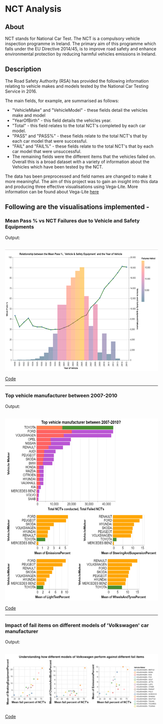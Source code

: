 # NCT Analysis

## About

NCT stands for National Car Test. The NCT is a compulsory vehicle inspection programme in Ireland. The primary aim of this programme which falls under the EU Directive 2014/45, is to improve road safety and enhance environmental protection by reducing harmful vehicles emissions in Ireland.

## Description

The Road Safety Authority (RSA) has provided the following information relating to vehicle makes and models tested by the National Car Testing Service in 2016. 

The main fields, for example, are summarised as follows:
- "VehicleMake" and "VehicleModel" - these fields detail the vehicles make and model
- "YearOfBirth" - this field details the vehicles year.
- "Total" - this field relates to the total NCT's completed by each car model.
- "PASS" and "PASS%" - these fields relate to the total NCT's that by each car model that were successful.
- "FAIL" and "FAIL%" - these fields relate to the total NCT's that by each car model that were unsuccessful.
- The remaining fields were the different items that the vehicles failed on.
Overall this is a broad dataset with a variety of information about the Vehicles which have been tested by the NCT.

The data has been preprocessed and field names are changed to make it more meaningful.
The aim of this project was to gain an insight into this data and producing three effective visualisations using Vega-Lite. More information can be found about Vega-Lite [here](https://vega.github.io/vega-lite/)

## Following are the visualisations implemented -

### **Mean Pass % vs NCT Failures due to Vehicle and Safety Equipments** 

Output:<br><br>
<p align="center">

<img src="/output/vis1.png" height = 400></img>
</p>

[Code](/code/vega_spec/Vis1.json.vg)

------

### **Top vehicle manufacturer between 2007-2010** 

Output:<br><br>
<p align="center">
<img src="/output/vis2.png" height = 600></img>
</p>

[Code](/code/vega_spec/Vis2.json.vg)

------

### **Impact of fail items on different models of 'Volkswagen' car manufacturer** 

Output:<br><br>
<p align="center">
<img src="/output/vis3.png" height = "auto"></img>
</p>

[Code](/code/vega_spec/Vis3.json.vg)
